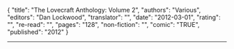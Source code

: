 {
"title": "The Lovecraft Anthology: Volume 2",
"authors": "Various",
"editors": "Dan Lockwood",
"translator": "",
"date": "2012-03-01",
"rating": "",
"re-read": "",
"pages": "128",
"non-fiction": "",
"comic": "TRUE",
"published": "2012"
}

---
